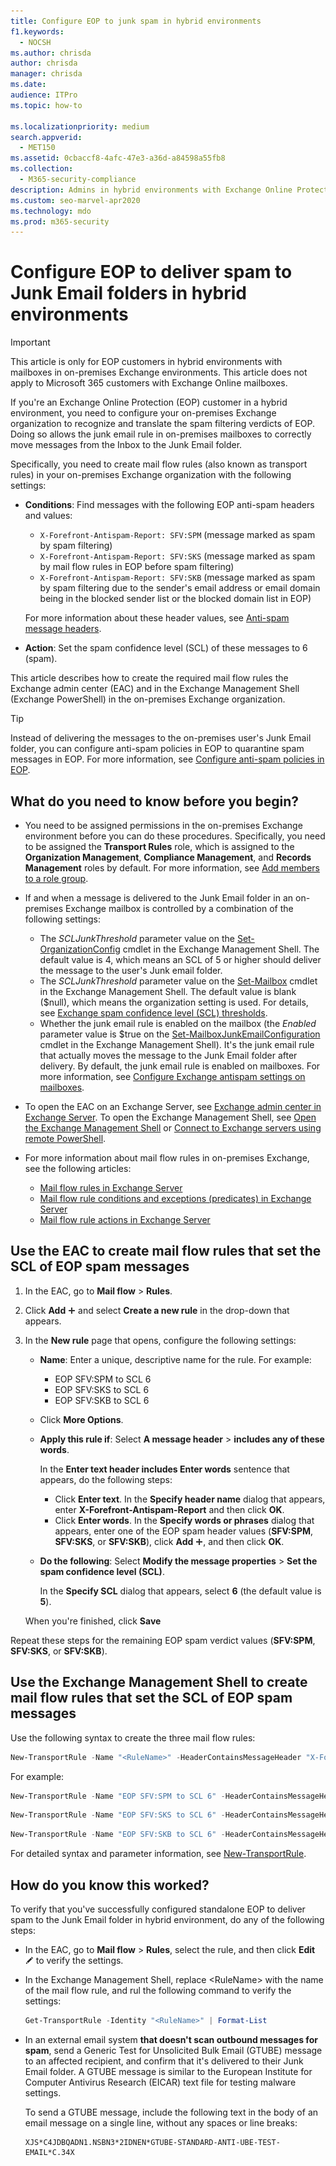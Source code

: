 ```yaml
---
title: Configure EOP to junk spam in hybrid environments
f1.keywords: 
  - NOCSH
ms.author: chrisda
author: chrisda
manager: chrisda
ms.date: 
audience: ITPro
ms.topic: how-to

ms.localizationpriority: medium
search.appverid: 
  - MET150
ms.assetid: 0cbaccf8-4afc-47e3-a36d-a84598a55fb8
ms.collection: 
  - M365-security-compliance
description: Admins in hybrid environments with Exchange Online Protection (EOP) and on-premises Exchange mailboxes can learn how to use mail flow rules (transport rules) in on-premises Exchange to correctly identify and move EOP detected spam messages to the Junk Email folder of on-premises mailboxes.
ms.custom: seo-marvel-apr2020
ms.technology: mdo
ms.prod: m365-security
---
```


# Configure EOP to deliver spam to Junk Email folders in hybrid environments

> [!IMPORTANT]
> This article is only for EOP customers in hybrid environments with mailboxes in on-premises Exchange environments. This article does not apply to Microsoft 365 customers with Exchange Online mailboxes.

If you're an Exchange Online Protection (EOP) customer in a hybrid environment, you need to configure your on-premises Exchange organization to recognize and translate the spam filtering verdicts of EOP. Doing so allows the junk email rule in on-premises mailboxes to correctly move messages from the Inbox to the Junk Email folder.

Specifically, you need to create mail flow rules (also known as transport rules) in your on-premises Exchange organization with the following settings:

- **Conditions**: Find messages with the following EOP anti-spam headers and values:
  - `X-Forefront-Antispam-Report: SFV:SPM` (message marked as spam by spam filtering)
  - `X-Forefront-Antispam-Report: SFV:SKS` (message marked as spam by mail flow rules in EOP before spam filtering)
  - `X-Forefront-Antispam-Report: SFV:SKB` (message marked as spam by spam filtering due to the sender's email address or email domain being in the blocked sender list or the blocked domain list in EOP)

  For more information about these header values, see [Anti-spam message headers](/microsoft-365/security/office-365-security/anti-spam-message-headers).

- **Action**: Set the spam confidence level (SCL) of these messages to 6 (spam).

This article describes how to create the required mail flow rules the Exchange admin center (EAC) and in the Exchange Management Shell (Exchange PowerShell) in the on-premises Exchange organization.

> [!TIP]
> Instead of delivering the messages to the on-premises user's Junk Email folder, you can configure anti-spam policies in EOP to quarantine spam messages in EOP. For more information, see [Configure anti-spam policies in EOP](/microsoft-365/security/office-365-security/configure-your-spam-filter-policies).

## What do you need to know before you begin?

- You need to be assigned permissions in the on-premises Exchange environment before you can do these procedures. Specifically, you need to be assigned the **Transport Rules** role, which is assigned to the **Organization Management**, **Compliance Management**, and **Records Management** roles by default. For more information, see [Add members to a role group](/Exchange/permissions/role-group-members#add-members-to-a-role-group).

- If and when a message is delivered to the Junk Email folder in an on-premises Exchange mailbox is controlled by a combination of the following settings:
  - The _SCLJunkThreshold_ parameter value on the [Set-OrganizationConfig](/powershell/module/exchange/set-organizationconfig) cmdlet in the Exchange Management Shell. The default value is 4, which means an SCL of 5 or higher should deliver the message to the user's Junk email folder.
  - The _SCLJunkThreshold_ parameter value on the [Set-Mailbox](/powershell/module/exchange/set-mailbox) cmdlet in the Exchange Management Shell. The default value is blank ($null), which means the organization setting is used.
  For details, see [Exchange spam confidence level (SCL) thresholds](/Exchange/antispam-and-antimalware/antispam-protection/scl).
  - Whether the junk email rule is enabled on the mailbox (the _Enabled_ parameter value is $true on the [Set-MailboxJunkEmailConfiguration](/powershell/module/exchange/set-mailboxjunkemailconfiguration) cmdlet in the Exchange Management Shell). It's the junk email rule that actually moves the message to the Junk Email folder after delivery. By default, the junk email rule is enabled on mailboxes. For more information, see [Configure Exchange antispam settings on mailboxes](/Exchange/antispam-and-antimalware/antispam-protection/configure-antispam-settings).

- To open the EAC on an Exchange Server, see [Exchange admin center in Exchange Server](/Exchange/architecture/client-access/exchange-admin-center). To open the Exchange Management Shell, see [Open the Exchange Management Shell](/powershell/exchange/open-the-exchange-management-shell) or [Connect to Exchange servers using remote PowerShell](/powershell/exchange/connect-to-exchange-servers-using-remote-powershell).

- For more information about mail flow rules in on-premises Exchange, see the following articles:
  - [Mail flow rules in Exchange Server](/Exchange/policy-and-compliance/mail-flow-rules/mail-flow-rules)
  - [Mail flow rule conditions and exceptions (predicates) in Exchange Server](/Exchange/policy-and-compliance/mail-flow-rules/conditions-and-exceptions)
  - [Mail flow rule actions in Exchange Server](/Exchange/policy-and-compliance/mail-flow-rules/actions)

## Use the EAC to create mail flow rules that set the SCL of EOP spam messages

1. In the EAC, go to **Mail flow** \> **Rules**.

2. Click **Add** ![Add icon](../media/ITPro-EAC-AddIcon.png) and select **Create a new rule** in the drop-down that appears.

3. In the **New rule** page that opens, configure the following settings:

   - **Name**: Enter a unique, descriptive name for the rule. For example:
     - EOP SFV:SPM to SCL 6
     - EOP SFV:SKS to SCL 6
     - EOP SFV:SKB to SCL 6

   - Click **More Options**.

   - **Apply this rule if**: Select **A message header** \> **includes any of these words**.

     In the **Enter text header includes Enter words** sentence that appears, do the following steps:

     - Click **Enter text**. In the **Specify header name** dialog that appears, enter **X-Forefront-Antispam-Report** and then click **OK**.
     - Click  **Enter words**. In the **Specify words or phrases** dialog that appears, enter one of the EOP spam header values (**SFV:SPM**, **SFV:SKS**, or **SFV:SKB**), click **Add** ![Add icon](../media/ITPro-EAC-AddIcon.png), and then click **OK**.

   - **Do the following**: Select **Modify the message properties** \> **Set the spam confidence level (SCL)**.

     In the **Specify SCL** dialog that appears, select **6** (the default value is **5**).

   When you're finished, click **Save**

Repeat these steps for the remaining EOP spam verdict values (**SFV:SPM**, **SFV:SKS**, or **SFV:SKB**).

## Use the Exchange Management Shell to create mail flow rules that set the SCL of EOP spam messages

Use the following syntax to create the three mail flow rules:

```Powershell
New-TransportRule -Name "<RuleName>" -HeaderContainsMessageHeader "X-Forefront-Antispam-Report" -HeaderContainsWords "<EOPSpamFilteringVerdict>" -SetSCL 6
```

For example:

```Powershell
New-TransportRule -Name "EOP SFV:SPM to SCL 6" -HeaderContainsMessageHeader "X-Forefront-Antispam-Report" -HeaderContainsWords "SFV:SPM" -SetSCL 6
```

```Powershell
New-TransportRule -Name "EOP SFV:SKS to SCL 6" -HeaderContainsMessageHeader "X-Forefront-Antispam-Report" -HeaderContainsWords "SFV:SKS" -SetSCL 6
```

```Powershell
New-TransportRule -Name "EOP SFV:SKB to SCL 6" -HeaderContainsMessageHeader "X-Forefront-Antispam-Report" -HeaderContainsWords "SFV:SKB" -SetSCL 6
```

For detailed syntax and parameter information, see [New-TransportRule](/powershell/module/exchange/new-transportrule).

## How do you know this worked?

To verify that you've successfully configured standalone EOP to deliver spam to the Junk Email folder in hybrid environment, do any of the following steps:

- In the EAC, go to **Mail flow** \> **Rules**, select the rule, and then click **Edit** ![Edit icon](../media/ITPro-EAC-EditIcon.png) to verify the settings.
- In the Exchange Management Shell, replace \<RuleName\> with the name of the mail flow rule, and rul the following command to verify the settings:

  ```powershell
  Get-TransportRule -Identity "<RuleName>" | Format-List
  ```

- In an external email system **that doesn't scan outbound messages for spam**, send a Generic Test for Unsolicited Bulk Email (GTUBE) message to an affected recipient, and confirm that it's delivered to their Junk Email folder. A GTUBE message is similar to the European Institute for Computer Antivirus Research (EICAR) text file for testing malware settings.

  To send a GTUBE message, include the following text in the body of an email message on a single line, without any spaces or line breaks:

  ```text
  XJS*C4JDBQADN1.NSBN3*2IDNEN*GTUBE-STANDARD-ANTI-UBE-TEST-EMAIL*C.34X
  ```
